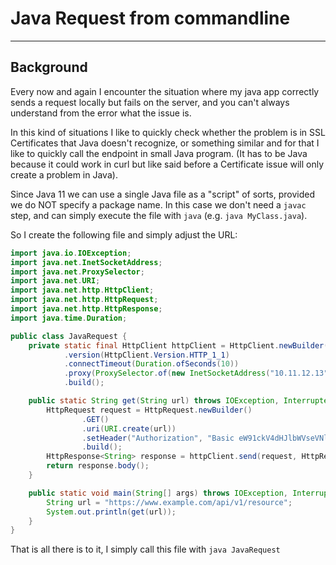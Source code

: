 # Java Request from commandline

---

## Background

Every now and again I encounter the situation where my java app correctly sends a request locally but fails on the server, 
and you can't always understand from the error what the issue is.

In this kind of situations I like to quickly check whether the problem is in SSL Certificates that Java doesn't recognize,
or something similar and for that I like to quickly call the endpoint in small Java program. (It has to be Java
because it could work in curl but like said before a Certificate issue will only create a problem in Java).

Since Java 11 we can use a single Java file as a "script" of sorts, provided we do NOT specify a package name. 
In this case we don't need a `javac` step, and can simply execute the file with `java` (e.g. `java MyClass.java`).

So I create the following file and simply adjust the URL:

```java
import java.io.IOException;
import java.net.InetSocketAddress;
import java.net.ProxySelector;
import java.net.URI;
import java.net.http.HttpClient;
import java.net.http.HttpRequest;
import java.net.http.HttpResponse;
import java.time.Duration;

public class JavaRequest {
    private static final HttpClient httpClient = HttpClient.newBuilder()
            .version(HttpClient.Version.HTTP_1_1)
            .connectTimeout(Duration.ofSeconds(10))
            .proxy(ProxySelector.of(new InetSocketAddress("10.11.12.13", 8080)))  // IF you have a proxy
            .build();

    public static String get(String url) throws IOException, InterruptedException {
        HttpRequest request = HttpRequest.newBuilder()
                .GET()
                .uri(URI.create(url))
                .setHeader("Authorization", "Basic eW91ckV4dHJlbWVseVNlY3JldFRva2VuSW5CYXNlNjQ=")
                .build();
        HttpResponse<String> response = httpClient.send(request, HttpResponse.BodyHandlers.ofString());
        return response.body();
    }

    public static void main(String[] args) throws IOException, InterruptedException {
        String url = "https://www.example.com/api/v1/resource";
        System.out.println(get(url));
    }
}
```

That is all there is to it, I simply call this file with `java JavaRequest`
